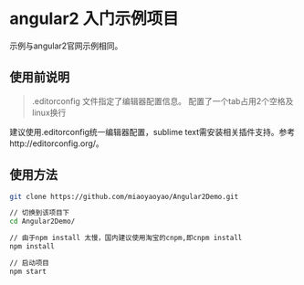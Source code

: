# angular2 入门示例项目

示例与angular2官网示例相同。

## 使用前说明

> .editorconfig 文件指定了编辑器配置信息。
> 配置了一个tab占用2个空格及linux换行

建议使用.editorconfig统一编辑器配置，sublime text需安装相关插件支持。参考http://editorconfig.org/。


## 使用方法

``` bash
git clone https://github.com/miaoyaoyao/Angular2Demo.git

// 切换到该项目下
cd Angular2Demo/

// 由于npm install 太慢，国内建议使用淘宝的cnpm,即cnpm install
npm install 

// 启动项目
npm start
```